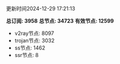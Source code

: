更新时间2024-12-29 17:21:13

**总订阅: 3958**
**总节点: 34723**
**有效节点: 12599**
- v2ray节点: 8097
- trojan节点: 3032
- ss节点: 1462
- ssr节点: 8
